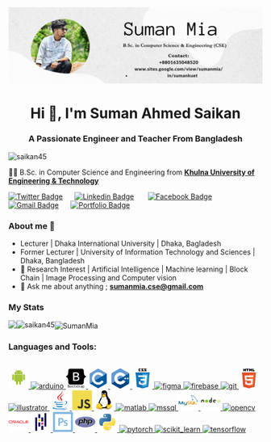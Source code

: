 ![logo](https://github.com/saikan45/saikan45/blob/main/Banner2.png)
<h1 align="center">Hi 👋, I'm Suman Ahmed Saikan</h1>
<h3 align="center">A Passionate Engineer and Teacher From Bangladesh</h3>

<p align="left"> <img src="https://komarev.com/ghpvc/?username=saikan45&label=Profile%20views&color=0e75b6&style=flat" alt="saikan45" /> </p>

👨‍🎓 B.Sc. in Computer Science and Engineering from  **[Khulna University of Engineering & Technology](http://www.kuet.ac.bd)** 

[![Twitter Badge](https://img.shields.io/badge/-@SumanMia-1ca0f1?style=flat-square&labelColor=1ca0f1&logo=twitter&logoColor=white&link=https://twitter.com/SumonSaikan)](https://twitter.com/SumonSaikan)&nbsp;&nbsp;&nbsp;&nbsp;&nbsp; [![Linkedin Badge](https://img.shields.io/badge/-SumanMia-blue?style=flat-square&logo=Linkedin&logoColor=white&link=https://www.linkedin.com/sumankuet/)](https://www.linkedin.com/in/sumankuet/)  &nbsp;&nbsp;&nbsp;&nbsp;&nbsp;   [![Facebook Badge](https://img.shields.io/badge/-@SumanMia-blue?style=flat-square&labelColor=000000&logo=facebook&link=https://www.facebook.com/SumonSaikan)](https://www.facebook.com/SumonSaikan)   &nbsp;&nbsp;&nbsp;&nbsp;&nbsp; [![Gmail Badge](https://img.shields.io/badge/-sumanmia.cse@gmail.com-c14438?style=flat-square&logo=Gmail&logoColor=white&link=mailto:sumanmia.cse@gmail.com)](mailto:sumanmia.cse@gmail.com)&nbsp;&nbsp;&nbsp;&nbsp;&nbsp;  [![Portfolio Badge](https://img.shields.io/badge/-PersonalWebsite-orange?style=flat-square&logo=google&logoColor=white&link=https://sites.google.com/view/sumanmia)](https://sites.google.com/view/sumanmia)

### About me :eyes:

- Lecturer | Dhaka International University | Dhaka, Bagladesh
- Former Lecturer | University of Information Technology and Sciences | Dhaka, Bangladesh
- :dart: Research Interest | Artificial Intelligence | Machine learning | Block Chain | Image Processing and Computer vision   
- :e-mail: Ask me about anything ; **sumanmia.cse@gmail.com**





### My Stats
<p><img align="left" src="https://github-readme-stats.vercel.app/api?username=saikan45&theme=merko">
 <img align="center" src="https://github-readme-streak-stats.herokuapp.com/?user=saikan45&theme=merko" alt="SumanMia"  />
<img align="left" src="https://github-readme-stats.vercel.app/api/top-langs?username=saikan45&show_icons=true&locale=en&layout=compact" alt="saikan45" />
</p>







### Languages and Tools:

<p><br> <a href="https://developer.android.com" target="_blank" rel="noreferrer"> <img src="https://raw.githubusercontent.com/devicons/devicon/master/icons/android/android-original-wordmark.svg" alt="android" width="40" height="40"/> </a> <a href="https://www.arduino.cc/" target="_blank" rel="noreferrer"> <img src="https://cdn.worldvectorlogo.com/logos/arduino-1.svg" alt="arduino" width="40" height="40"/> </a> <a href="https://getbootstrap.com" target="_blank" rel="noreferrer"> <img src="https://raw.githubusercontent.com/devicons/devicon/master/icons/bootstrap/bootstrap-plain-wordmark.svg" alt="bootstrap" width="40" height="40"/> </a> <a href="https://www.cprogramming.com/" target="_blank" rel="noreferrer"> <img src="https://raw.githubusercontent.com/devicons/devicon/master/icons/c/c-original.svg" alt="c" width="40" height="40"/> </a> <a href="https://www.w3schools.com/cpp/" target="_blank" rel="noreferrer"> <img src="https://raw.githubusercontent.com/devicons/devicon/master/icons/cplusplus/cplusplus-original.svg" alt="cplusplus" width="40" height="40"/> </a> <a href="https://www.w3schools.com/css/" target="_blank" rel="noreferrer"> <img src="https://raw.githubusercontent.com/devicons/devicon/master/icons/css3/css3-original-wordmark.svg" alt="css3" width="40" height="40"/> </a> <a href="https://www.figma.com/" target="_blank" rel="noreferrer"> <img src="https://www.vectorlogo.zone/logos/figma/figma-icon.svg" alt="figma" width="40" height="40"/> </a> <a href="https://firebase.google.com/" target="_blank" rel="noreferrer"> <img src="https://www.vectorlogo.zone/logos/firebase/firebase-icon.svg" alt="firebase" width="40" height="40"/> </a> <a href="https://git-scm.com/" target="_blank" rel="noreferrer"> <img src="https://www.vectorlogo.zone/logos/git-scm/git-scm-icon.svg" alt="git" width="40" height="40"/> </a> <a href="https://www.w3.org/html/" target="_blank" rel="noreferrer"> <img src="https://raw.githubusercontent.com/devicons/devicon/master/icons/html5/html5-original-wordmark.svg" alt="html5" width="40" height="40"/> </a> <a href="https://www.adobe.com/in/products/illustrator.html" target="_blank" rel="noreferrer"> <img src="https://www.vectorlogo.zone/logos/adobe_illustrator/adobe_illustrator-icon.svg" alt="illustrator" width="40" height="40"/> </a> <a href="https://www.java.com" target="_blank" rel="noreferrer"> <img src="https://raw.githubusercontent.com/devicons/devicon/master/icons/java/java-original.svg" alt="java" width="40" height="40"/> </a> <a href="https://developer.mozilla.org/en-US/docs/Web/JavaScript" target="_blank" rel="noreferrer"> <img src="https://raw.githubusercontent.com/devicons/devicon/master/icons/javascript/javascript-original.svg" alt="javascript" width="40" height="40"/> </a> <a href="https://www.linux.org/" target="_blank" rel="noreferrer"> <img src="https://raw.githubusercontent.com/devicons/devicon/master/icons/linux/linux-original.svg" alt="linux" width="40" height="40"/> </a> <a href="https://www.mathworks.com/" target="_blank" rel="noreferrer"> <img src="https://upload.wikimedia.org/wikipedia/commons/2/21/Matlab_Logo.png" alt="matlab" width="40" height="40"/> </a> <a href="https://www.microsoft.com/en-us/sql-server" target="_blank" rel="noreferrer"> <img src="https://www.svgrepo.com/show/303229/microsoft-sql-server-logo.svg" alt="mssql" width="40" height="40"/> </a> <a href="https://www.mysql.com/" target="_blank" rel="noreferrer"> <img src="https://raw.githubusercontent.com/devicons/devicon/master/icons/mysql/mysql-original-wordmark.svg" alt="mysql" width="40" height="40"/> </a> <a href="https://nodejs.org" target="_blank" rel="noreferrer"> <img src="https://raw.githubusercontent.com/devicons/devicon/master/icons/nodejs/nodejs-original-wordmark.svg" alt="nodejs" width="40" height="40"/> </a> <a href="https://opencv.org/" target="_blank" rel="noreferrer"> <img src="https://www.vectorlogo.zone/logos/opencv/opencv-icon.svg" alt="opencv" width="40" height="40"/> </a> <a href="https://www.oracle.com/" target="_blank" rel="noreferrer"> <img src="https://raw.githubusercontent.com/devicons/devicon/master/icons/oracle/oracle-original.svg" alt="oracle" width="40" height="40"/> </a> <a href="https://pandas.pydata.org/" target="_blank" rel="noreferrer"> <img src="https://raw.githubusercontent.com/devicons/devicon/2ae2a900d2f041da66e950e4d48052658d850630/icons/pandas/pandas-original.svg" alt="pandas" width="40" height="40"/> </a> <a href="https://www.photoshop.com/en" target="_blank" rel="noreferrer"> <img src="https://raw.githubusercontent.com/devicons/devicon/master/icons/photoshop/photoshop-line.svg" alt="photoshop" width="40" height="40"/> </a> <a href="https://www.php.net" target="_blank" rel="noreferrer"> <img src="https://raw.githubusercontent.com/devicons/devicon/master/icons/php/php-original.svg" alt="php" width="40" height="40"/> </a> <a href="https://www.python.org" target="_blank" rel="noreferrer"> <img src="https://raw.githubusercontent.com/devicons/devicon/master/icons/python/python-original.svg" alt="python" width="40" height="40"/> </a> <a href="https://pytorch.org/" target="_blank" rel="noreferrer"> <img src="https://www.vectorlogo.zone/logos/pytorch/pytorch-icon.svg" alt="pytorch" width="40" height="40"/> </a> <a href="https://scikit-learn.org/" target="_blank" rel="noreferrer"> <img src="https://upload.wikimedia.org/wikipedia/commons/0/05/Scikit_learn_logo_small.svg" alt="scikit_learn" width="40" height="40"/> </a> <a href="https://www.tensorflow.org" target="_blank" rel="noreferrer"> <img src="https://www.vectorlogo.zone/logos/tensorflow/tensorflow-icon.svg" alt="tensorflow" width="40" height="40"/> </a> </p>
